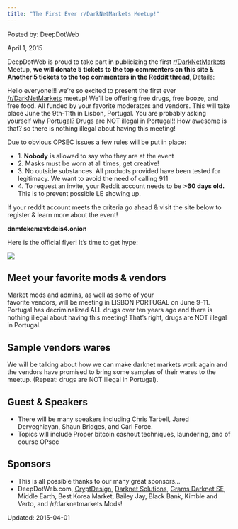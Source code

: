 ```yaml
---
title: "The First Ever r/DarkNetMarkets Meetup!"
---
```


Posted by: DeepDotWeb 

<span>April 1, 2015</span>



<p>DeepDotWeb is proud to take part in publicizing the first <a href="http://www.reddit.com/r/DarkNetMarkets/comments/310jb0/the_first_ever_rdarknetmarkets_meetup_come_hang/">r/DarkNetMarkets</a> Meetup, <strong>we will donate 5 tickets to the top commenters on this site &amp; Another 5 tickets to the top commenters in the Reddit thread, </strong>Details:</p>
<div class="usertext-body may-blank-within md-container">
<div class="md">
<p>Hello everyone!!! we&#8217;re so excited to present the first ever <a href="http://www.reddit.com/r/DarkNetMarkets">/r/DarkNetMarkets</a> meetup! We&#8217;ll be offering free drugs, free booze, and free food. All funded by your favorite moderators and vendors. This will take place June the 9th-11th in Lisbon, Portugal. You are probably asking yourself why Portugal? Drugs are NOT illegal in Portugal!! How awesome is that? so there is nothing illegal about having this meeting!</p>
<p>Due to obvious OPSEC issues a few rules will be put in place:</p>
<ul>
<li>1. <strong>Nobody</strong> is allowed to say who they are at the event</li>
<li>2. Masks must be worn at all times, get creative!</li>
<li>3. No outside substances. All products provided have been tested for legitimacy. We want to avoid the need of calling 911</li>
<li>4. To request an invite, your Reddit account needs to be <strong>&gt;60 days old.</strong> This is to prevent possible LE showing up.</li>
</ul>
<p>If your reddit account meets the criteria go ahead &amp; visit the site below to register &amp; learn more about the event!</p>
<p><strong>dnmfekemzvbdcis4.onion</strong></p>
<p>Here is the official flyer! It&#8217;s time to get hype:</p>

<img src="https://info-gir.github.io/deepdotweb/imgs/2015/04/6UJtiJg1.png">

<h2 class="section-heading">Meet your favorite mods &amp; vendors</h2>
<p class="lead">Market mods and admins, as well as some of your<br/>
    favorite vendors, will be meeting in LISBON PORTUGAL on June 9-11. Portugal has decriminalized ALL drugs over ten years ago and there is nothing illegal about having this meeting! That’s right, drugs are NOT illegal in Portugal.</p>
<h2 class="section-heading">Sample vendors wares</h2>
<p class="lead">We will be talking about how we can make darknet markets work again and the vendors have promised to bring some samples of their wares to the meetup. (Repeat: drugs are NOT illegal in Portugal).</p>
<h2 class="section-heading">Guest &amp; Speakers</h2>
<ul>
<li class="lead">There will be many speakers including Chris Tarbell, Jared Deryeghiayan, Shaun Bridges, and Carl Force.</li>
<li class="lead">Topics will include Proper bitcoin cashout techniques, laundering, and of course OPsec</li>
</ul>
<h2 class="section-heading">Sponsors</h2>
<ul>
<li class="lead">This is all possible thanks to our many great sponsors&#8230;</li>
<li class="lead">DeepDotWeb.com, <a href="http://cryptdesign.com/">CryptDesign</a>, <a href="https://darknetsolutions.com/">Darknet Solutions</a>, <a href="/grams-search-darknet-marketplaces/">Grams Darknet SE</a>, Middle Earth, Best Korea Market, Bailey Jay, Black Bank, Kimble and Verto, and /r/darknetmarkets Mods!</li>
</ul>
</div>
</div>

Updated: 2015-04-01

